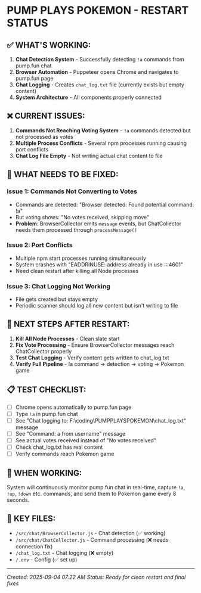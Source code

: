 # PUMP PLAYS POKEMON - RESTART STATUS

## ✅ WHAT'S WORKING:
1. **Chat Detection System** - Successfully detecting `!a` commands from pump.fun chat
2. **Browser Automation** - Puppeteer opens Chrome and navigates to pump.fun page
3. **Chat Logging** - Creates `chat_log.txt` file (currently exists but empty content)
4. **System Architecture** - All components properly connected

## ❌ CURRENT ISSUES:
1. **Commands Not Reaching Voting System** - `!a` commands detected but not processed as votes
2. **Multiple Process Conflicts** - Several npm processes running causing port conflicts
3. **Chat Log File Empty** - Not writing actual chat content to file

## 🔧 WHAT NEEDS TO BE FIXED:

### Issue 1: Commands Not Converting to Votes
- Commands are detected: "Browser detected: Found potential command: !a"  
- But voting shows: "No votes received, skipping move"
- **Problem**: BrowserCollector emits `message` events, but ChatCollector needs them processed through `processMessage()`

### Issue 2: Port Conflicts
- Multiple npm start processes running simultaneously
- System crashes with "EADDRINUSE: address already in use :::4601"
- Need clean restart after killing all Node processes

### Issue 3: Chat Logging Not Working
- File gets created but stays empty
- Periodic scanner should log all new content but isn't writing to file

## 🎯 NEXT STEPS AFTER RESTART:

1. **Kill All Node Processes** - Clean slate start
2. **Fix Vote Processing** - Ensure BrowserCollector messages reach ChatCollector properly  
3. **Test Chat Logging** - Verify content gets written to chat_log.txt
4. **Verify Full Pipeline** - !a command → detection → voting → Pokemon game

## 📋 TEST CHECKLIST:
- [ ] Chrome opens automatically to pump.fun page
- [ ] Type `!a` in pump.fun chat
- [ ] See "Chat logging to: F:\coding\PUMPPLAYSPOKEMON\chat_log.txt" message
- [ ] See "Command: a from username" message  
- [ ] See actual votes received instead of "No votes received"
- [ ] Check chat_log.txt has real content
- [ ] Verify commands reach Pokemon game

## 🚀 WHEN WORKING:
System will continuously monitor pump.fun chat in real-time, capture `!a`, `!up`, `!down` etc. commands, and send them to Pokemon game every 8 seconds.

## 📁 KEY FILES:
- `/src/chat/BrowserCollector.js` - Chat detection (✅ working)
- `/src/chat/ChatCollector.js` - Command processing (❌ needs connection fix)
- `/chat_log.txt` - Chat logging (❌ empty)
- `/.env` - Config (✅ set up)

---
*Created: 2025-09-04 07:22 AM*
*Status: Ready for clean restart and final fixes*